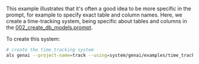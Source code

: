 This example illustrates that it's often a good idea to be more specific in the prompt, 
for example to specify exact table and column names.  Here, we create a time-tracking system, being specific about tables and columns in the [002_create_db_models.prompt](./).

To create this system:
```bash
# create the time_tracking system
als genai --project-name=track --using=system/genai/examples/time_tracking_billing/002_create_db_models.prompt
```